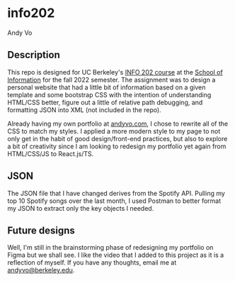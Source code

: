 # info202
Andy Vo

## Description
This repo is designed for UC Berkeley's [INFO 202 course](https://www.ischool.berkeley.edu/courses/info/202) at the [School of Information](https://www.ischool.berkeley.edu/) for the fall 2022 semester. The assignment was to design a personal website that had a little bit of information based on a given template and some bootstrap CSS with the intention of understanding HTML/CSS better, figure out a little of relative path debugging, and formatting JSON into XML (not included in the repo).

Already having my own portfolio at [andyvo.com](https://andyvo.com), I chose to rewrite all of the CSS to match my styles. I applied a more modern style to my page to not only get in the habit of good design/front-end practices, but also to explore a bit of creativity since I am looking to redesign my portfolio yet again from HTML/CSS/JS to React.js/TS.

## JSON
The JSON file that I have changed derives from the Spotify API. Pulling my top 10 Spotify songs over the last month, I used Postman to better format my JSON to extract only the key objects I needed.

## Future designs
Well, I'm still in the brainstorming phase of redesigning my portfolio on Figma but we shall see. I like the video that I added to this project as it is a reflection of myself. If you have any thoughts, email me at [andyvo@berkeley.edu](mailto:andyvo@berkeley.edu).
